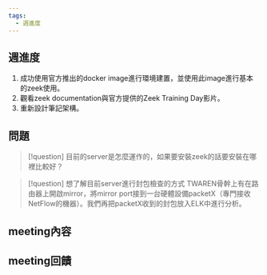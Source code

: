 ```yaml
---
tags:
  - 週進度
---
```

## 週進度
1. 成功使用官方推出的docker image進行環境建置，並使用此image進行基本的zeek使用。
2. 觀看zeek documentation與官方提供的Zeek Training Day影片。
3. 重新設計筆記架構。
## 問題
> [!question] 目前的server是怎麼運作的，如果要安裝zeek的話要安裝在哪裡比較好？ 

> [!question] 想了解目前server進行封包檢查的方式
> TWAREN骨幹上有在路由器上開啟mirror，將mirror port接到一台硬體設備packetX（專門接收NetFlow的機器）。我們再把packetX收到的封包放入ELK中進行分析。

## meeting內容

## meeting回饋
